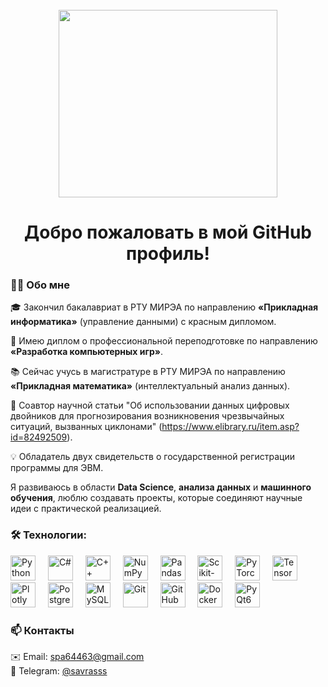 <br clear="both">

<div align="center">
  <img height="300" width="350" src="baby-yoda-mandalorian.gif"  />
</div>

###

<h1 align="center">Добро пожаловать в мой GitHub профиль!</h1>

###

<h3 align="left">👩‍💻 Обо мне</h3>

<p align="left">
🎓 Закончил бакалавриат в РТУ МИРЭА по направлению <b>«Прикладная информатика»</b> (управление данными) с красным дипломом.  

📜 Имею диплом о профессиональной переподготовке по направлению <b>«Разработка компьютерных игр»</b>.  

📚 Сейчас учусь в магистратуре в РТУ МИРЭА по направлению <b>«Прикладная математика»</b> (интеллектуальный анализ данных).  

📝 Соавтор научной статьи "Об использовании данных цифровых двойников для прогнозирования возникновения чрезвычайных ситуаций, вызванных циклонами" (https://www.elibrary.ru/item.asp?id=82492509).  

💡 Обладатель двух свидетельств о государственной регистрации программы для ЭВМ.  

Я развиваюсь в области <b>Data Science</b>, <b>анализа данных</b> и <b>машинного обучения</b>, люблю создавать проекты, которые соединяют научные идеи с практической реализацией.
</p>

### 
<h3 align="left">🛠 Технологии:</h3>

<div align="left">

<!-- Основные языки -->
<img src="https://skillicons.dev/icons?i=py" height="40" alt="Python" />
<img width="12" />
<img src="https://skillicons.dev/icons?i=cs" height="40" alt="C#" />
<img width="12" />
<img src="https://skillicons.dev/icons?i=cpp" height="40" alt="C++" />

<!-- Data Science -->
<img width="12" />
<img src="https://cdn.simpleicons.org/numpy/013243" height="40" alt="NumPy" />
<img width="12" />
<img src="https://cdn.simpleicons.org/pandas/150458" height="40" alt="Pandas" />
<img width="12" />
<img src="https://cdn.simpleicons.org/scikitlearn/F7931E" height="40" alt="Scikit-learn" />
<img width="12" />
<img src="https://cdn.simpleicons.org/pytorch/EE4C2C" height="40" alt="PyTorch" />
<img width="12" />
<img src="https://cdn.simpleicons.org/tensorflow/FF6F00" height="40" alt="TensorFlow" />
<img width="12" />
<img src="https://cdn.simpleicons.org/plotly/3F4F75" height="40" alt="Plotly" />

<!-- Базы данных -->
<img width="12" />
<img src="https://skillicons.dev/icons?i=postgres" height="40" alt="PostgreSQL" />
<img width="12" />
<img src="https://skillicons.dev/icons?i=mysql" height="40" alt="MySQL" />

<!-- Инфраструктура -->
<img width="12" />
<img src="https://skillicons.dev/icons?i=git" height="40" alt="Git" />
<img width="12" />
<img src="https://skillicons.dev/icons?i=github" height="40" alt="GitHub" />
<img width="12" />
<img src="https://skillicons.dev/icons?i=docker" height="40" alt="Docker" />

<!-- Визуализация и GUI -->
<img width="12" />
<img src="https://cdn.simpleicons.org/qt/41CD52" height="40" alt="PyQt6" />

</div>

<h3 align="left">📫 Контакты</h3>

<p align="left">
✉️ Email: <a href="mailto:spa64463@gmail.com">spa64463@gmail.com</a><br>
💬 Telegram: <a href="https://t.me/savrasss">@savrasss</a><br>
</p>
